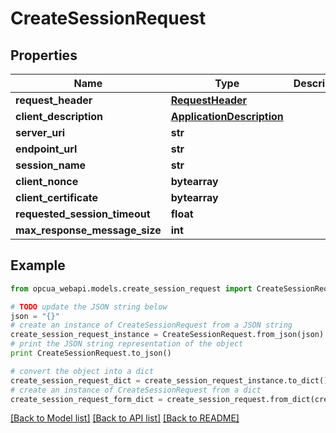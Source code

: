 # CreateSessionRequest


## Properties
Name | Type | Description | Notes
------------ | ------------- | ------------- | -------------
**request_header** | [**RequestHeader**](RequestHeader.md) |  | [optional] 
**client_description** | [**ApplicationDescription**](ApplicationDescription.md) |  | [optional] 
**server_uri** | **str** |  | [optional] 
**endpoint_url** | **str** |  | [optional] 
**session_name** | **str** |  | [optional] 
**client_nonce** | **bytearray** |  | [optional] 
**client_certificate** | **bytearray** |  | [optional] 
**requested_session_timeout** | **float** |  | [optional] 
**max_response_message_size** | **int** |  | [optional] 

## Example

```python
from opcua_webapi.models.create_session_request import CreateSessionRequest

# TODO update the JSON string below
json = "{}"
# create an instance of CreateSessionRequest from a JSON string
create_session_request_instance = CreateSessionRequest.from_json(json)
# print the JSON string representation of the object
print CreateSessionRequest.to_json()

# convert the object into a dict
create_session_request_dict = create_session_request_instance.to_dict()
# create an instance of CreateSessionRequest from a dict
create_session_request_form_dict = create_session_request.from_dict(create_session_request_dict)
```
[[Back to Model list]](../README.md#documentation-for-models) [[Back to API list]](../README.md#documentation-for-api-endpoints) [[Back to README]](../README.md)


